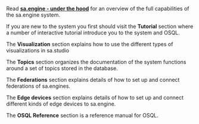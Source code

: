 Read **[sa.engine - under the hood](https://streamanalyze.com/under-the-hood/)** for an overview
of the full capabilities of the sa.engine system.

If you are new to the system you first should visit the **Tutorial**
section where a number of interactive tutorial introduce you to the
system and OSQL.


The **Visualization** section explains how to use the different types of 
visualizations in sa.studio

The **Topics** section organizes the documentation of the system
functions around a set of topics stored in the database.

The **Federations** section explains details of how to set up and
connect federations of sa.engines.

The **Edge devices** section explains details of how to set up and
connect different kinds of edge devices to sa.engine.

The **OSQL Reference** section is a reference manual for OSQL.
